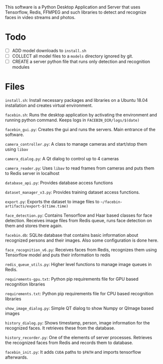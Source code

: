 
This software is a Python Desktop Application and Server that uses Tensorflow, Redis, FFMPEG and such libraries to detect and recognize faces in video streams and photos. 

# Todo

- [ ] ADD model downloads to `install.sh` 
- [ ] COLLECT all model files to a `models` directory ignored by git. 
- [ ] CREATE a server python file that runs only detection and recognition modules

# Files

`install.sh`: Install necessary packages and libraries on a Ubuntu 18.04 installation and creates virtual environment. 

`facebin.sh`: Runs the desktop application by activating the environment and running python command. Keeps logs in `FACEBIN_DIR/logs/$(date)`

`facebin_gui.py`: Creates the gui and runs the servers. Main entrance of the software. 

`camera_controller.py`: A class to manage cameras and start/stop them using `libav`

`camera_dialog.py`: A Qt dialog to control up to 4 cameras

`camera_reader.py`: Uses `libav` to read frames from cameras and puts them to Redis server in localhost

`database_api.py`: Provides database access functions

`dataset_manager_v3.py`: Provides training dataset access functions. 

`export.py`: Exports the dataset to image files to `~/facebin-artifacts/export-$(time.time)`

`face_detection.py`: Contains Tensorflow and Haar based classes for face detection. Receives image files from Redis queue, runs face detection on them and stores there again. 

`facebin.db`: SQLite database that contains basic information about recognized persons and their images. Also some configuration is done here. 

`face_recognition_v6.py`: Receives faces from Redis, recognizes them using Tensorflow model and puts their information to redis

`redis_queue_utils.py`: Higher level functions to manage image queues in Redis. 

`requirements-gpu.txt`: Python pip requirements file for GPU based recognition libraries

`requirements.txt`: Python pip requirements file for CPU based recognition libraries

`show_image_dialog.py`: Simple QT dialog to show Numpy or QImage based images

`history_dialog.py`: Shows timestamp, person, image information for the recognized faces. It retrieves these from the database. 

`history_recorder.py`: One of the elements of server processes. Retrieves the recognized faces from Redis and records them to database. 

`facebin_init.py`: It adds `CUDA` paths to `$PATH` and imports tensorflow afterwards. 
